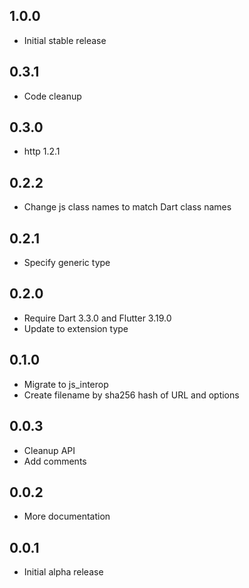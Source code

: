 ## 1.0.0

* Initial stable release

## 0.3.1

* Code cleanup

## 0.3.0

* http 1.2.1

## 0.2.2

* Change js class names to match Dart class names

## 0.2.1

* Specify generic type

## 0.2.0

* Require Dart 3.3.0 and Flutter 3.19.0
* Update to extension type

## 0.1.0

* Migrate to js_interop
* Create filename by sha256 hash of URL and options

## 0.0.3

* Cleanup API
* Add comments

## 0.0.2

* More documentation

## 0.0.1

* Initial alpha release
